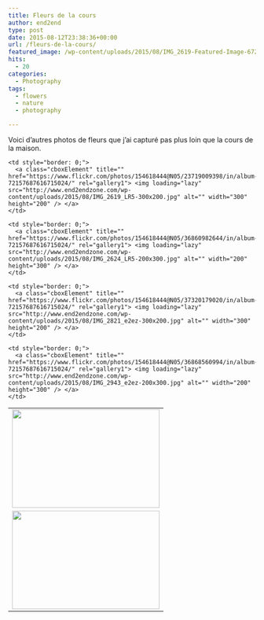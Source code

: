 ```yaml
---
title: Fleurs de la cours
author: end2end
type: post
date: 2015-08-12T23:38:36+00:00
url: /fleurs-de-la-cours/
featured_image: /wp-content/uploads/2015/08/IMG_2619-Featured-Image-672x378.jpg
hits:
  - 20
categories:
  - Photography
tags:
  - flowers
  - nature
  - photography

---
```

Voici d&#8217;autres photos de fleurs que j&#8217;ai capturé pas plus loin que la cours de la maison.<!--more-->

<table style="border: 0;" border="0" cellspacing="0" cellpadding="0">
  <tr>
    <td style="border: 0;">
      <a class="cboxElement" title="" href="https://www.flickr.com/photos/154618444@N05/36860986414/in/album-72157687616715024/" rel="gallery1"> <img loading="lazy" src="http://www.end2endzone.com/wp-content/uploads/2015/08/IMG_2611_LR5-300x200.jpg" alt="" width="300" height="200" /> </a>
    </td>
    
    <td style="border: 0;">
      <a class="cboxElement" title="" href="https://www.flickr.com/photos/154618444@N05/23719009398/in/album-72157687616715024/" rel="gallery1"> <img loading="lazy" src="http://www.end2endzone.com/wp-content/uploads/2015/08/IMG_2619_LR5-300x200.jpg" alt="" width="300" height="200" /> </a>
    </td>
    
    <td style="border: 0;">
      <a class="cboxElement" title="" href="https://www.flickr.com/photos/154618444@N05/36860982644/in/album-72157687616715024/" rel="gallery1"> <img loading="lazy" src="http://www.end2endzone.com/wp-content/uploads/2015/08/IMG_2624_LR5-200x300.jpg" alt="" width="200" height="300" /> </a>
    </td>
  </tr>
  
  <tr>
    <td style="border: 0;">
      <a class="cboxElement" title="" href="https://www.flickr.com/photos/154618444@N05/23719006978/in/album-72157687616715024/" rel="gallery1"> <img loading="lazy" src="http://www.end2endzone.com/wp-content/uploads/2015/08/IMG_2637_LR5-300x200.jpg" alt="" width="300" height="200" /> </a>
    </td>
    
    <td style="border: 0;">
      <a class="cboxElement" title="" href="https://www.flickr.com/photos/154618444@N05/37320179020/in/album-72157687616715024/" rel="gallery1"> <img loading="lazy" src="http://www.end2endzone.com/wp-content/uploads/2015/08/IMG_2821_e2ez-300x200.jpg" alt="" width="300" height="200" /> </a>
    </td>
    
    <td style="border: 0;">
      <a class="cboxElement" title="" href="https://www.flickr.com/photos/154618444@N05/36868560994/in/album-72157687616715024/" rel="gallery1"> <img loading="lazy" src="http://www.end2endzone.com/wp-content/uploads/2015/08/IMG_2943_e2ez-200x300.jpg" alt="" width="200" height="300" /> </a>
    </td>
  </tr>
</table>